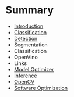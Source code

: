 # Summary

* [Introduction](README.md)
* [Classification](chapter1.md)
* [Detection](detection.md)
* Segmentation
* Classification
* OpenVino
* Links
* [Model Optimizer](model-optimizer.md)
* [Inference](inference.md)
* [OpenCV](opencv.md)
* [Software Optimization](software-optimization.md)

